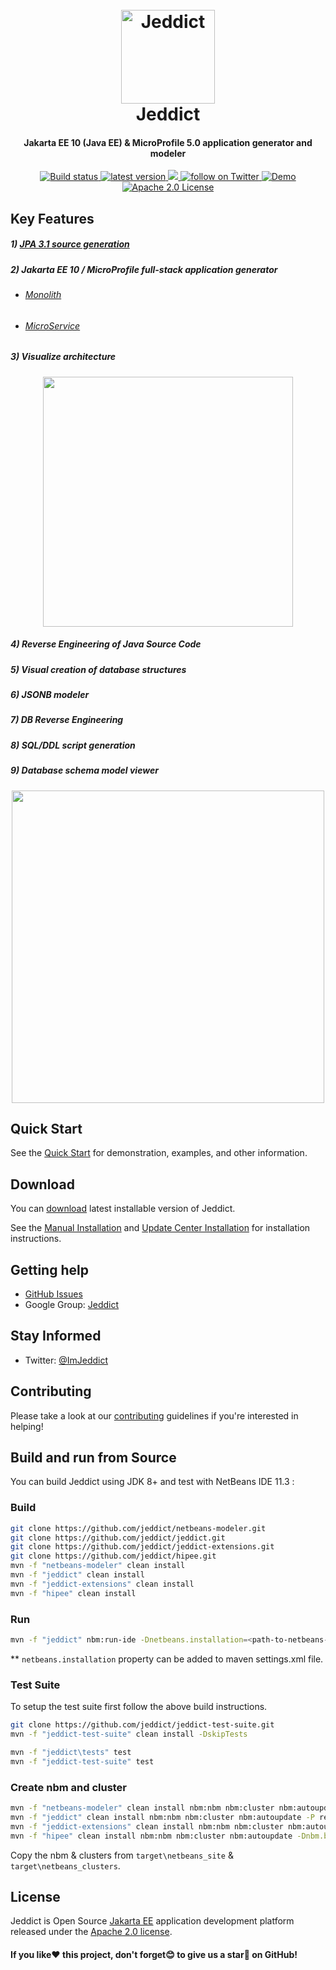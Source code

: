 <h1 align="center">
  <br>
  <a href="https://jeddict.github.io">
    <img src="https://jeddict.github.io/images/logo/logo.png" alt="Jeddict" width="150">
  </a>
  <br>
  Jeddict
  <br>
</h1>

<h4 align="center">Jakarta EE 10 (Java EE) & MicroProfile 5.0 application generator and modeler</h4>

<p align="center">
    <a href="https://travis-ci.org/jeddict/jeddict">
        <img src="https://travis-ci.org/jeddict/jeddict.svg?branch=master" alt="Build status">
    </a>
    <a href="https://github.com/jeddict/jeddict/releases">
        <img src="https://img.shields.io/github/release/jeddict/jeddict/all.svg" alt="latest version">
    </a>
    <a href="https://opencollective.com/imjeddict">
        <img src="https://img.shields.io/badge/donate-$-orange.svg?maxAge=2592000&amp;style=flat">
    </a>
    <a href="https://twitter.com/imjeddict">
        <img src="https://img.shields.io/twitter/follow/imjeddict.svg?style=social&label=twitter&style=for-the-badge" alt="follow on Twitter">
    </a>
    <a href="https://www.youtube.com/imjeddict">
        <img src="https://img.shields.io/badge/youtube-ImJeddict-red.svg" alt="Demo">
    </a>
    <a href="https://opensource.org/licenses/Apache-2.0">
        <img src="https://img.shields.io/badge/license-Apache%202.0-green.svg" alt="Apache 2.0 License">
    </a>
</p>

## Key Features

##### 1) [JPA 3.1 source generation](http://jeddict.github.io/tutorial/page.html?l=QuickStart)
##### 2) Jakarta EE 10 / MicroProfile full-stack application generator
 - ###### [Monolith](https://jeddict.github.io/page.html?l=tutorial/Monolith)
 - ###### [MicroService](https://jeddict.github.io/page.html?l=tutorial/MicroService)
##### 3) Visualize architecture
<p align="center">
<img src="https://jeddict.github.io/tutorial/Inheritance/INHERITANCE.PNG" width="400">
</p>

##### 4) Reverse Engineering of Java Source Code
##### 5) Visual creation of database structures
##### 6) JSONB modeler
##### 7) DB Reverse Engineering
##### 8) SQL/DDL script generation
##### 9) Database schema model viewer
<p align="center">
<img src="https://jeddict.github.io/tutorial/Inheritance/JOINED.PNG" width="500">
</p>

## Quick Start

See the [Quick Start](http://jeddict.github.io/tutorial/page.html?l=QuickStart) for demonstration, examples, and other information.

## Download

You can [download](https://jeddict.github.io/page.html?l=p/download) latest installable version of Jeddict.

See the [Manual Installation](https://jeddict.github.io/page.html?l=p/installation) and [Update Center Installation](https://jeddict.github.io/page.html?l=p/ucinstallation) for installation instructions.


## Getting help

- [GitHub Issues](https://github.com/jeddict/jeddict/issues)
- Google Group: [Jeddict](https://groups.google.com/forum/#!forum/jeddict)

## Stay Informed

- Twitter: [@ImJeddict](http://twitter.com/ImJeddict)


## Contributing

Please take a look at our [contributing](https://github.com/jeddict/jeddict/blob/master/CONTRIBUTING.md) guidelines if you're interested in helping!


## Build and run from Source

You can build Jeddict using JDK 8+ and test with NetBeans IDE 11.3 :

<!--( 
### Build Apache NetBeans IDE modules and deploy to a local repository
```bash
git clone -b 11.3 --single-branch --depth 1 https://github.com/apache/incubator-netbeans.git
ant -f incubator-netbeans -Dcluster.config=enterprise build-nozip build-nbms
mvn nb-repository:populate -DforcedVersion=RELEASE113 -DnetbeansInstallDirectory=incubator-netbeans/nbbuild/netbeans -DnetbeansNbmDirectory=incubator-netbeans/nbbuild/nbms
```
)--> 

### Build
```bash
git clone https://github.com/jeddict/netbeans-modeler.git
git clone https://github.com/jeddict/jeddict.git
git clone https://github.com/jeddict/jeddict-extensions.git
git clone https://github.com/jeddict/hipee.git
mvn -f "netbeans-modeler" clean install
mvn -f "jeddict" clean install
mvn -f "jeddict-extensions" clean install
mvn -f "hipee" clean install
```
### Run
```bash
mvn -f "jeddict" nbm:run-ide -Dnetbeans.installation=<path-to-netbeans-11.3-home-directory>
```
** `netbeans.installation` property can be added to maven settings.xml file.

### Test Suite
To setup the test suite first follow the above build instructions.

```bash
git clone https://github.com/jeddict/jeddict-test-suite.git
mvn -f "jeddict-test-suite" clean install -DskipTests

mvn -f "jeddict\tests" test
mvn -f "jeddict-test-suite" test
```

### Create nbm and cluster
```bash
mvn -f "netbeans-modeler" clean install nbm:nbm nbm:cluster nbm:autoupdate -Dnbm.build.dir=
mvn -f "jeddict" clean install nbm:nbm nbm:cluster nbm:autoupdate -P release -Dnbm.build.dir=
mvn -f "jeddict-extensions" clean install nbm:nbm nbm:cluster nbm:autoupdate -Dnbm.build.dir=
mvn -f "hipee" clean install nbm:nbm nbm:cluster nbm:autoupdate -Dnbm.build.dir=
```

Copy the nbm & clusters from `target\netbeans_site` & `target\netbeans_clusters`.


## License

Jeddict is Open Source [Jakarta EE](https://jakarta.ee/) application development platform released under the [Apache 2.0 license](http://www.apache.org/licenses/LICENSE-2.0.html).


#### If you like:heart: this project, don't forget:blush: to give us a star:star2: on GitHub!
